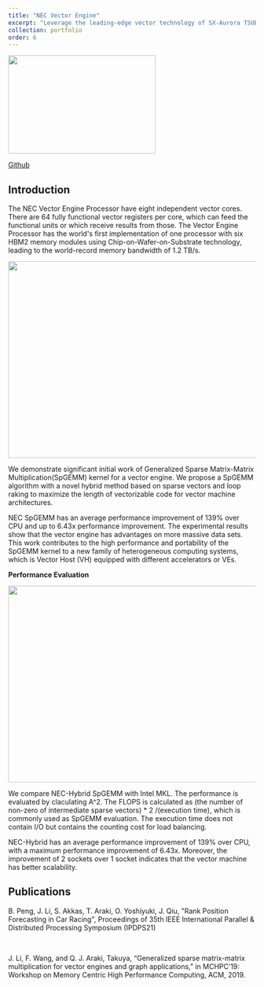 ```yaml
---
title: "NEC Vector Engine"
excerpt: "Leverage the leading-edge vector technology of SX-Aurora TSUBASA<br/><img src='/JudyFox/images/NECimg.png' width='300' height='200'>"
collection: portfolio
order: 6
---
```

<img src='/JudyFox/images/NECimg.png' width='300' height='200'>

[Github](https://github.com/dsc-nec/frovedis_matrix)

## Introduction

The NEC Vector Engine Processor have eight independent vector cores. There are 64 fully functional vector registers per core, which can feed the functional units or which receive results from those. The Vector Engine Processor has the world's first implementation of one processor with six HBM2 memory modules using Chip-on-Wafer-on-Substrate technology, leading to the world-record memory bandwidth of 1.2 TB/s.

<img src='/JudyFox/images/vector.png' width='800' height='400'>

We demonstrate significant initial work of Generalized Sparse Matrix-Matrix Multiplication(SpGEMM) kernel for a vector engine. We propose a SpGEMM algorithm with a novel hybrid method based on sparse vectors and loop raking to maximize the length of vectorizable code for vector machine architectures.

NEC SpGEMM has an average performance improvement of 139% over CPU and up to 6.43x performance improvement. The experimental results show that the vector engine has advantages on more massive data sets. This work contributes to the high performance and portability of the SpGEMM kernel to a new family of heterogeneous computing systems, which is Vector Host (VH) equipped with different accelerators or VEs.

**Performance Evaluation**  

<img src='/JudyFox/images/NECGraph.png' width='800' height='400'>

We compare NEC-Hybrid SpGEMM with Intel MKL. The performance is evaluated by claculating A^2. The FLOPS is calculated as
(the number of non-zero of intermediate sparse vectors) * 2 /(execution time), which is commonly used as SpGEMM evaluation. The execution time does not contain I/O but contains the counting cost for load balancing.

NEC-Hybrid has an average performance improvement of 139% over CPU, with a maximum performance improvement of 6.43x. Moreover, the improvement of 2 sockets over 1 socket indicates that the vector machine has better scalability.

## Publications

B. Peng, J. Li, S. Akkas, T. Araki, O. Yoshiyuki, J. Qiu, "Rank Position Forecasting in Car Racing",  Proceedings of 35th IEEE International Parallel & Distributed Processing Symposium (IPDPS21)

​

J. Li, F. Wang, and Q. J. Araki, Takuya, “Generalized sparse matrix-matrix multiplication for vector engines and graph applications,” in
MCHPC’19: Workshop on Memory Centric High Performance Computing, ACM, 2019.

